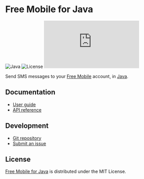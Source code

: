 # Free Mobile for Java
![Java](https://badgen.net/badge/java/%3E%3D17.0.0/green) ![License](https://badgen.net/badge/license/MIT/blue) ![Coverage](https://badgen.net/codecov/c/github/cedx/free-mobile.java)

Send SMS messages to your [Free Mobile](https://mobile.free.fr) account, in [Java](https://www.java.com).

## Documentation
- [User guide](https://docs.belin.io/free-mobile.java)
- [API reference](https://docs.belin.io/free-mobile.java/api)

## Development
- [Git repository](https://github.com/cedx/free-mobile.java)
- [Submit an issue](https://github.com/cedx/free-mobile.java/issues)

## License
[Free Mobile for Java](https://docs.belin.io/free-mobile.java) is distributed under the MIT License.

